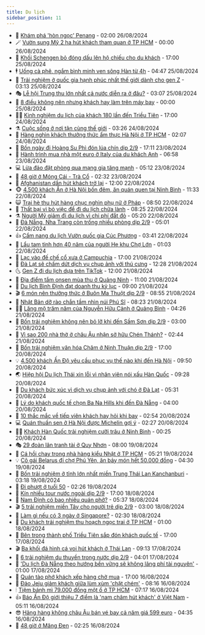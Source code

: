 ```yaml
---
title: Du lịch
sidebar_position: 11
---
```


<!-- vnexpress-du-lich:START -->
- 💂 [Khám phá &#39;hòn ngọc&#39; Penang](https://vnexpress.net/kham-pha-hon-ngoc-penang-4770966.html) - 02:00 26/08/2024
- 🪄 [Vườn sung Mỹ 2 ha hút khách tham quan ở TP HCM](https://vnexpress.net/vuon-sung-my-2-ha-hut-khach-tham-quan-o-tp-hcm-4785319.html) - 00:00 26/08/2024
- 🦅 [Khối Schengen bỏ đóng dấu lên hộ chiếu cho du khách](https://vnexpress.net/khoi-schengen-bo-dong-dau-len-ho-chieu-cho-du-khach-4785498.html) - 17:00 25/08/2024
- 🕴 [Uống cà phê, ngắm bình minh ven sông Hàn từ 4h](https://vnexpress.net/uong-ca-phe-ngam-binh-minh-ven-song-han-tu-4h-4785323.html) - 04:47 25/08/2024
- 👀 [Trải nghiệm ở quốc gia hạnh phúc nhất thế giới dành cho gen Z](https://vnexpress.net/trai-nghiem-o-quoc-gia-hanh-phuc-nhat-the-gioi-danh-cho-gen-z-4785322.html) - 03:13 25/08/2024
- 🎭 [Lễ hội Trung thu lớn nhất cả nước diễn ra ở đâu?](https://vnexpress.net/le-hoi-trung-thu-lon-nhat-ca-nuoc-dien-ra-o-dau-4785256.html) - 03:07 25/08/2024
- 🦒 [8 điều không nên nhưng khách hay làm trên máy bay](https://vnexpress.net/8-dieu-khong-nen-nhung-khach-hay-lam-tren-may-bay-4785246.html) - 00:00 25/08/2024
- 👨‍🏫 [Kinh nghiệm du lịch của khách 180 lần đến Triều Tiên](https://vnexpress.net/kinh-nghiem-du-lich-cua-khach-180-lan-den-trieu-tien-4785231.html) - 17:00 24/08/2024
- ⚗️ [Cuộc sống ở nơi tận cùng thế giới](https://vnexpress.net/cuoc-song-o-noi-tan-cung-the-gioi-4784759.html) - 03:26 24/08/2024
- 🥸 [Hàng nghìn khách thưởng thức ẩm thực Hà Nội ở TP HCM](https://vnexpress.net/hang-nghin-khach-thuong-thuc-am-thuc-ha-noi-o-tp-hcm-4785104.html) - 02:07 24/08/2024
- 🤠 [Bốn ngày đi Hoàng Su Phì đón lúa chín dịp 2/9](https://vnexpress.net/bon-ngay-di-hoang-su-phi-don-lua-chin-dip-2-9-4782998.html) - 17:11 23/08/2024
- 🚀 [Hành trình mua nhà một euro ở Italy của du khách Anh](https://vnexpress.net/hanh-trinh-mua-nha-mot-euro-o-italy-cua-du-khach-anh-4784352.html) - 06:58 23/08/2024
- 💻 [Lừa đảo đặt phòng qua mạng gia tăng mạnh](https://vnexpress.net/lua-dao-dat-phong-qua-mang-gia-tang-manh-4784757.html) - 05:12 23/08/2024
- 💼 [48 giờ ở Móng Cái - Trà Cổ](https://vnexpress.net/48-gio-o-mong-cai-tra-co-4783138.html) - 02:32 23/08/2024
- 🤡 [Afghanistan dần hút khách trở lại](https://vnexpress.net/afghanistan-dan-hut-khach-tro-lai-4784487.html) - 12:00 22/08/2024
- 🐵 [4.500 khách Ấn ở Hà Nội bốn đêm, ăn quán quen tại Ninh Bình](https://vnexpress.net/4-500-khach-an-o-ha-noi-bon-dem-an-quan-quen-tai-ninh-binh-4784554.html) - 11:33 22/08/2024
- 😺 [Trại hè thu hút hàng chục nghìn phụ nữ ở Pháp](https://vnexpress.net/trai-he-thu-hut-hang-chuc-nghin-phu-nu-o-phap-4784407.html) - 08:50 22/08/2024
- 🌈 [Thất bại vì bỏ việc để đi du lịch chữa lành](https://vnexpress.net/that-bai-vi-bo-viec-de-di-du-lich-chua-lanh-4783934.html) - 08:25 22/08/2024
- ⚗️ [Người Mỹ giảm đi du lịch vì chi phí đắt đỏ](https://vnexpress.net/nguoi-my-giam-di-du-lich-vi-chi-phi-dat-do-4784302.html) - 05:20 22/08/2024
- 👀 [Đà Nẵng, Nha Trang còn trống nhiều phòng dịp 2/9](https://vnexpress.net/da-nang-nha-trang-con-trong-nhieu-phong-dip-2-9-4784119.html) - 05:01 22/08/2024
- 👍 [Cẩm nang du lịch Vườn quốc gia Cúc Phương](https://vnexpress.net/cam-nang-du-lich-vuon-quoc-gia-cuc-phuong-4779568.html) - 03:41 22/08/2024
- 💄 [Lẩu tam tinh hơn 40 năm của người Hẹ khu Chợ Lớn](https://vnexpress.net/lau-tam-tinh-hon-40-nam-cua-nguoi-he-khu-cho-lon-4784002.html) - 01:03 22/08/2024
- 🥷 [Lạc vào đế chế cổ xưa ở Campuchia](https://vnexpress.net/lac-vao-de-che-co-xua-o-campuchia-4783800.html) - 17:00 21/08/2024
- 📝 [Đà Lạt sẽ chấm dứt dịch vụ chụp ảnh với thú cưng](https://vnexpress.net/da-lat-se-cham-dut-dich-vu-chup-anh-voi-thu-cung-4784191.html) - 12:28 21/08/2024
- 🌜 [Gen Z đi du lịch dựa trên TikTok](https://vnexpress.net/gen-z-di-du-lich-dua-tren-tiktok-4783906.html) - 12:00 21/08/2024
- 📝 [Địa điểm tắm onsen mùa thu ở Quảng Ninh](https://vnexpress.net/dia-diem-tam-onsen-mua-thu-o-quang-ninh-4784024.html) - 11:00 21/08/2024
- 🧰 [Du lịch Bình Định đạt doanh thu kỷ lục](https://vnexpress.net/du-lich-binh-dinh-dat-doanh-thu-ky-luc-4782512.html) - 09:00 21/08/2024
- 🎬 [6 món nên thưởng thức ở Buôn Ma Thuột dịp 2/9](https://vnexpress.net/6-mon-nen-thuong-thuc-o-buon-ma-thuot-dip-2-9-4781762.html) - 08:55 21/08/2024
- 🧐 [Nhật Bản dỡ rào chắn tầm nhìn núi Phú Sĩ](https://vnexpress.net/nhat-ban-do-rao-chan-tam-nhin-nui-phu-si-4783991.html) - 08:23 21/08/2024
- 👨‍🏫 [Lăng mộ trăm năm của Nguyễn Hữu Cảnh ở Quảng Bình](https://vnexpress.net/lang-mo-tram-nam-cua-nguyen-huu-canh-o-quang-binh-4782108.html) - 04:26 21/08/2024
- 🦣 [Bốn trải nghiệm không nên bỏ lỡ khi đến Sầm Sơn dịp 2/9](https://vnexpress.net/bon-trai-nghiem-khong-nen-bo-lo-khi-den-sam-son-dip-2-9-4783724.html) - 03:00 21/08/2024
- 🌋 [Vì sao 200 nhà thờ ở châu Âu nhận sở hữu Chén Thánh?](https://vnexpress.net/vi-sao-200-nha-tho-o-chau-au-nhan-so-huu-chen-thanh-4783480.html) - 02:44 21/08/2024
- 🦄 [Bốn trải nghiệm văn hóa Chăm ở Ninh Thuận dịp 2/9](https://vnexpress.net/bon-trai-nghiem-van-hoa-cham-o-ninh-thuan-dip-2-9-4783565.html) - 17:00 20/08/2024
- 💡 [4.500 khách Ấn Độ yêu cầu phục vụ thế nào khi đến Hà Nội](https://vnexpress.net/4-500-khach-an-do-yeu-cau-phuc-vu-the-nao-khi-den-ha-noi-4783633.html) - 09:50 20/08/2024
- 🌏 [Hiệp hội Du lịch Thái xin lỗi vì nhân viên nói xấu Hàn Quốc](https://vnexpress.net/hiep-hoi-du-lich-thai-xin-loi-vi-nhan-vien-noi-xau-han-quoc-4783604.html) - 09:28 20/08/2024
- 💂 [Du khách bức xúc vì dịch vụ chụp ảnh với chó ở Đà Lạt](https://vnexpress.net/du-khach-buc-xuc-vi-dich-vu-chup-anh-voi-cho-o-da-lat-4783040.html) - 05:31 20/08/2024
- 🤩 [Lý do khách quốc tế chọn Ba Na Hills khi đến Đà Nẵng](https://vnexpress.net/ly-do-khach-quoc-te-chon-ba-na-hills-khi-den-da-nang-4783164.html) - 04:00 20/08/2024
- 💪 [10 thắc mắc về tiếp viên khách hay hỏi khi bay](https://vnexpress.net/10-thac-mac-ve-tiep-vien-khach-hay-hoi-khi-bay-4783020.html) - 02:54 20/08/2024
- 💻 [Quán thuần sen ở Hà Nội được Michelin gợi ý](https://vnexpress.net/quan-thuan-sen-o-ha-noi-duoc-michelin-goi-y-4782055.html) - 02:27 20/08/2024
- 🧑‍💻 [Khách Hàn Quốc trải nghiệm cưỡi trâu ở Ninh Bình](https://vnexpress.net/khach-han-quoc-trai-nghiem-cuoi-trau-o-ninh-binh-4781693.html) - 00:25 20/08/2024
- 🎭 [29 đoàn lân tranh tài ở Quy Nhơn](https://vnexpress.net/29-doan-lan-tranh-tai-o-quy-nhon-4783132.html) - 08:00 19/08/2024
- 🧐 [Cá hồi chay trong nhà hàng kiểu Nhật ở TP HCM](https://vnexpress.net/ca-hoi-chay-trong-nha-hang-kieu-nhat-o-tp-hcm-4781819.html) - 05:21 19/08/2024
- 💡 [Cô gái Belarus đi chợ Phú Yên, ăn bảy món hết 50.000 đồng](https://vnexpress.net/co-gai-belarus-di-cho-phu-yen-an-bay-mon-het-50-000-dong-4780614.html) - 04:30 19/08/2024
- 🌊 [Bốn trải nghiệm ở tỉnh lớn nhất miền Trung Thái Lan Kanchanburi](https://vnexpress.net/bon-trai-nghiem-o-tinh-lon-nhat-mien-trung-thai-lan-kanchanburi-4781842.html) - 03:18 19/08/2024
- 🎃 [Đi phượt ở tuổi 50](https://vnexpress.net/di-phuot-o-tuoi-50-4782689.html) - 02:26 19/08/2024
- 🧠 [Kín nhiều tour nước ngoài dịp 2/9](https://vnexpress.net/kin-nhieu-tour-nuoc-ngoai-dip-2-9-4782129.html) - 17:00 18/08/2024
- 💄 [Nam Định có bao nhiêu quán phở?](https://vnexpress.net/nam-dinh-co-bao-nhieu-quan-pho-4782692.html) - 05:37 18/08/2024
- 🎬 [5 trải nghiệm miền Tây cho người trẻ dịp 2/9](https://vnexpress.net/5-trai-nghiem-mien-tay-cho-nguoi-tre-dip-2-9-4781921.html) - 03:00 18/08/2024
- 🐻 [Làm gì nếu có 3 ngày ở Singapore?](https://vnexpress.net/lam-gi-neu-co-3-ngay-o-singapore-4782279.html) - 02:30 18/08/2024
- 🌝 [Du khách trải nghiệm thu hoạch ngọc trai ở TP HCM](https://vnexpress.net/du-khach-trai-nghiem-thu-hoach-ngoc-trai-o-tp-hcm-4782624.html) - 01:00 18/08/2024
- 🤩 [Bên trong thành phố Triều Tiên sắp đón khách quốc tế](https://vnexpress.net/ben-trong-thanh-pho-trieu-tien-sap-don-khach-quoc-te-4782564.html) - 17:00 17/08/2024
- 🎬 [Ba khối đá hình cá voi hút khách ở Thái Lan](https://vnexpress.net/ba-khoi-da-hinh-ca-voi-hut-khach-o-thai-lan-4782421.html) - 09:13 17/08/2024
- 🦩 [6 trải nghiệm du thuyền trong nước dịp 2/9](https://vnexpress.net/6-trai-nghiem-du-thuyen-trong-nuoc-dip-2-9-4781789.html) - 04:01 17/08/2024
- 🦍 [&#39;Du lịch Đà Nẵng theo hướng bền vững sẽ không lãng phí tài nguyên&#39;](https://vnexpress.net/du-lich-da-nang-theo-huong-ben-vung-se-khong-lang-phi-tai-nguyen-4782378.html) - 01:00 17/08/2024
- 👀 [Quán tào phớ khách xếp hàng chờ mua](https://vnexpress.net/quan-tao-pho-khach-xep-hang-cho-mua-4780818.html) - 17:00 16/08/2024
- 🧰 [Đảo Jeju giảm khách giữa lùm xùm &#39;chặt chém&#39;](https://vnexpress.net/dao-jeju-giam-khach-giua-lum-xum-chat-chem-4782084.html) - 08:16 16/08/2024
- 🕯 [Tiệm bánh mì 79.000 đồng một ổ ở TP HCM](https://vnexpress.net/tiem-banh-mi-79-000-dong-mot-o-o-tp-hcm-4780720.html) - 07:17 16/08/2024
- 👍 [Báo Ấn Độ giới thiệu 7 điểm là &#39;nam châm hút khách&#39; ở Việt Nam](https://vnexpress.net/bao-an-do-gioi-thieu-7-diem-la-nam-cham-hut-khach-o-viet-nam-4782081.html) - 05:11 16/08/2024
- 😎 [Hãng hàng không châu Âu bán vé bay cả năm giá 599 euro](https://vnexpress.net/hang-hang-khong-chau-au-ban-ve-bay-ca-nam-gia-599-euro-4782083.html) - 04:35 16/08/2024
- 🐘 [48 giờ ở Măng Đen](https://vnexpress.net/48-gio-o-mang-den-4781628.html) - 02:25 16/08/2024<!-- vnexpress-du-lich:END -->
